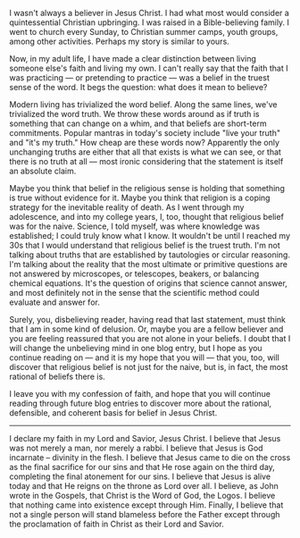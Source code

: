 I wasn't always a believer in Jesus Christ. I had what most would consider a
quintessential Christian upbringing. I was raised in a Bible-believing family.
I went to church every Sunday, to Christian summer camps, youth groups, among
other activities. Perhaps my story is similar to yours.

Now, in my adult life, I have made a clear distinction between living someone
else's faith and living my own. I can't really say that the faith that I was
practicing — or pretending to practice — was a belief in the truest sense of
the word. It begs the question: what does it mean to believe?

Modern living has trivialized the word belief. Along the same lines, we've
trivialized the word truth. We throw these words around as if truth is
something that can change on a whim, and that beliefs are short-term
commitments. Popular mantras in today's society include "live your truth" and
"it's my truth." How cheap are these words now? Apparently the only unchanging
truths are either that all that exists is what we can see, or that there is no
truth at all — most ironic considering that the statement is itself an absolute
claim.

Maybe you think that belief in the religious sense is holding that something
is true without evidence for it. Maybe you think that religion is a coping
strategy for the inevitable reality of death. As I went through my adolescence,
and into my college years, I, too, thought that religious belief was for the
naive. Science, I told myself, was where knowledge was established; I could
truly know what I know. It wouldn't be until I reached my 30s that I would
understand that religious belief is the truest truth. I'm not talking about
truths that are established by tautologies or circular reasoning. I'm talking
about the reality that the most ultimate or primitive questions are not answered
by microscopes, or telescopes, beakers, or balancing chemical equations. It's
the question of origins that science cannot answer, and most definitely not in
the sense that the scientific method could evaluate and answer for.

Surely, you, disbelieving reader, having read that last statement, must think
that I am in some kind of delusion. Or, maybe you are a fellow believer and you
are feeling reassured that you are not alone in your beliefs. I doubt that I
will change the unbelieving mind in one blog entry, but I hope as you continue
reading on — and it is my hope that you will — that you, too, will discover that
religious belief is not just for the naive, but is, in fact, the most rational
of beliefs there is.

I leave you with my confession of faith, and hope that you will continue reading
through future blog entries to discover more about the rational, defensible, and
coherent basis for belief in Jesus Christ.

---

I declare my faith in my Lord and Savior, Jesus Christ. I believe that Jesus was
not merely a man, nor merely a rabbi. I believe that Jesus is God incarnate –
divinity in the flesh. I believe that Jesus came to die on the cross as the final
sacrifice for our sins and that He rose again on the third day, completing the
final atonement for our sins. I believe that Jesus is alive today and that He
reigns on the throne as Lord over all. I believe, as John wrote in the Gospels,
that Christ is the Word of God, the Logos. I believe that nothing came into
existence except through Him. Finally, I believe that not a single person will
stand blameless before the Father except through the proclamation of faith in
Christ as their Lord and Savior.
